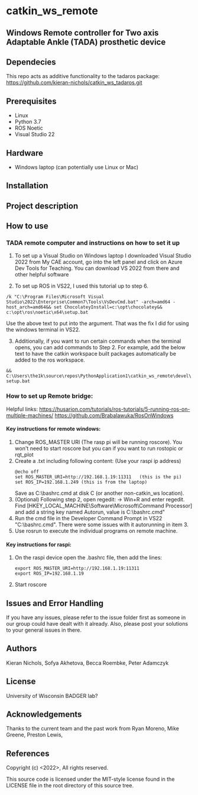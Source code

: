 # catkin_ws_remote

## Windows Remote controller for Two axis Adaptable Ankle (TADA) prosthetic device

## Dependecies
This repo acts as additive functionality to the tadaros package:
https://github.com/kieran-nichols/catkin_ws_tadaros.git

## Prerequisites
* Linux
* Python 3.7
* ROS Noetic
* Visual Studio 22

## Hardware
* Windows laptop (can potentially use Linux or Mac)

## Installation


## Project description


## How to use

### TADA remote computer and instructions on how to set it up

1. To set up a Visual Studio on Windows laptop
I downloaded Visual Studio 2022 from My CAE account, go into the left panel and click on Azure Dev Tools for Teaching.
You can download VS 2022 from there and other helpful software

2. To set up ROS in VS22, I used this tutorial up to step 6.

```/k "C:\Program Files\Microsoft Visual Studio\2022\Enterprise\Common7\Tools\VsDevCmd.bat" -arch=amd64 -host_arch=amd64&& set ChocolateyInstall=c:\opt\chocolatey&& c:\opt\ros\noetic\x64\setup.bat```

Use the above text to put into the argument. That was the fix I did for using the windows terminal in VS22.

3. Additionally, if you want to run certain commands when the terminal opens, you can add commands to Step 2. For example, add the below text to have the catkin workspace built packages automatically be added to the ros workspace.

```&& C:\Users\the1k\source\repos\PythonApplication1\catkin_ws_remote\devel\setup.bat```

### How to set up Remote bridge:
Helpful links: https://husarion.com/tutorials/ros-tutorials/5-running-ros-on-multiple-machines/ 
https://github.com/Brabalawuka/RosOnWindows

#### Key instructions for remote windows:
1. Change ROS_MASTER URI (The rasp pi will be running roscore). You won't need to start roscore but you can if you want to run rostopic or rqt_plot
2. Create a .txt including following content: (Use your raspi ip address)
	```	
	@echo off 
	set ROS_MASTER_URI=http://192.168.1.19:11311   (this is the pi)
	set ROS_IP=192.168.1.249 (this is from the laptop)
	```
	Save as C:\bashrc.cmd at disk C (or another non-catkin_ws location).
3. (Optional) Following step 2, open regedit: -> Win+R and enter regedit. Find [HKEY_LOCAL_MACHINE\Software\Microsoft\Command Processor] and add a string key named Autorun, value is C:\bashrc.cmd"
4. Run the cmd file in the Developer Command Prompt in VS22 "C:\bashrc.cmd". There were some issues with it autorunning in item 3.
5. Use rosrun to execute the individual programs on remote machine.

#### Key instructions for raspi:
1. On the raspi device open the .bashrc file, then add the lines:
	```
	export ROS_MASTER_URI=http://192.168.1.19:11311
	export ROS_IP=192.168.1.19
	```
2. Start roscore
  
## Issues and Error Handling
If you have any issues, please refer to the issue folder first as someone in our group could have dealt with it already. Also, please post your solutions to your general issues in there.


## Authors
Kieran Nichols, Sofya Akhetova, Becca Roembke, Peter Adamczyk

## License
University of Wisconsin BADGER lab? 

## Acknowledgements
Thanks to the current team and the past work from Ryan Moreno, Mike Greene, Preston Lewis,

## References

Copyright (c) <2022>, <Kieran Nichols>
All rights reserved.

This source code is licensed under the MIT-style license found in the
LICENSE file in the root directory of this source tree.
